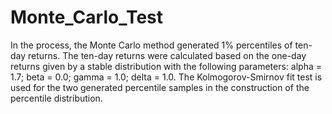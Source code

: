 # Monte_Carlo_Test
In the process, the Monte Carlo method generated 1% percentiles of ten-day returns. The ten-day returns were calculated based on the one-day returns given by a stable distribution with	the	
following	parameters:	alpha	=	1.7;	beta	=	0.0;	gamma	=	1.0;	delta	=	1.0.
The Kolmogorov-Smirnov fit test is used for the two generated percentile samples in the construction of the percentile distribution.
